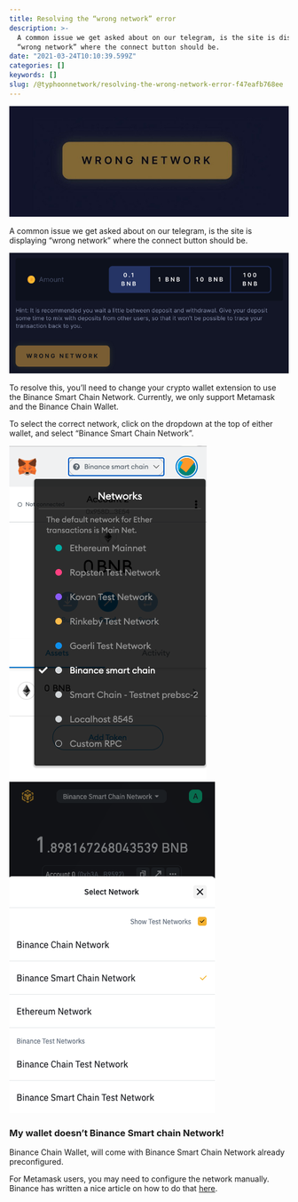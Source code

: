 ```yaml
---
title: Resolving the “wrong network” error
description: >-
  A common issue we get asked about on our telegram, is the site is displaying
  “wrong network” where the connect button should be.
date: "2021-03-24T10:10:39.599Z"
categories: []
keywords: []
slug: /@typhoonnetwork/resolving-the-wrong-network-error-f47eafb768ee
---
```


![](/img/1__YaQTVLGeStyurpZJM9BdhA.jpeg)

A common issue we get asked about on our telegram, is the site is displaying “wrong network” where the connect button should be.

![](/img/1__r7fYSr1KWJc3rFDF777j__g.png)

To resolve this, you’ll need to change your crypto wallet extension to use the Binance Smart Chain Network. Currently, we only support Metamask and the Binance Chain Wallet.

To select the correct network, click on the dropdown at the top of either wallet, and select “Binance Smart Chain Network”.

![](/img/1____bcWBrZ048brB6NUYJSwQg.png)
![](/img/1__Tmxgs8Ry9FOdBAIt1wnv3g.png)

### My wallet doesn’t Binance Smart chain Network!

Binance Chain Wallet, will come with Binance Smart Chain Network already preconfigured.

For Metamask users, you may need to configure the network manually. Binance has written a nice article on how to do that [here](https://academy.binance.com/en/articles/connecting-metamask-to-binance-smart-chain).
